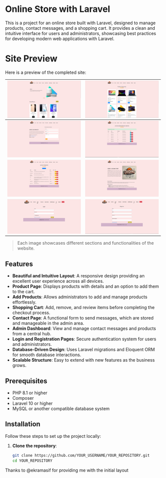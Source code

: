 # Online Store with Laravel

This is a project for an online store built with Laravel, designed to manage products, contact messages, and a shopping cart. It provides a clean and intuitive interface for users and administrators, showcasing best practices for developing modern web applications with Laravel.
# Site Preview

Here is a preview of the completed site:

| ![Image 1](https://github.com/franww/technology-store/blob/main/public/images/sitepronto/img1.PNG) | ![Image 2](https://github.com/franww/technology-store/blob/main/public/images/sitepronto/img2.PNG) |
|-----------------------------------------------|-----------------------------------------------|
| ![Image 3](https://github.com/franww/technology-store/blob/main/public/images/sitepronto/img3.PNG) | ![Image 4](https://github.com/franww/technology-store/blob/main/public/images/sitepronto/img4.PNG) |
| ![Image 5](https://github.com/franww/technology-store/blob/main/public/images/sitepronto/img5.PNG) | ![Image 6](https://github.com/franww/technology-store/blob/main/public/images/sitepronto/img6.PNG) |
| ![Image 7](https://github.com/franww/technology-store/blob/main/public/images/sitepronto/img7.PNG) | ![Image 8](https://github.com/franww/technology-store/blob/main/public/images/sitepronto/img8.PNG) |

> Each image showcases different sections and functionalities of the website.

## Features

- **Beautiful and Intuitive Layout**: A responsive design providing an excellent user experience across all devices.
- **Product Page**: Displays products with details and an option to add them to the cart.
- **Add Products**: Allows administrators to add and manage products effortlessly.
- **Shopping Cart**: Add, remove, and review items before completing the checkout process.
- **Contact Page**: A functional form to send messages, which are stored and manageable in the admin area.
- **Admin Dashboard**: View and manage contact messages and products from a central hub.
- **Login and Registration Pages**: Secure authentication system for users and administrators.
- **Database-Driven Design**: Uses Laravel migrations and Eloquent ORM for smooth database interactions.
- **Scalable Structure**: Easy to extend with new features as the business grows.

## Prerequisites

- PHP 8.1 or higher
- Composer
- Laravel 10 or higher
- MySQL or another compatible database system

## Installation

Follow these steps to set up the project locally:

1. **Clone the repository**:
   ```bash
   git clone https://github.com/YOUR_USERNAME/YOUR_REPOSITORY.git
   cd YOUR_REPOSITORY
Thanks to @ekramasif for providing me with the initial layout
